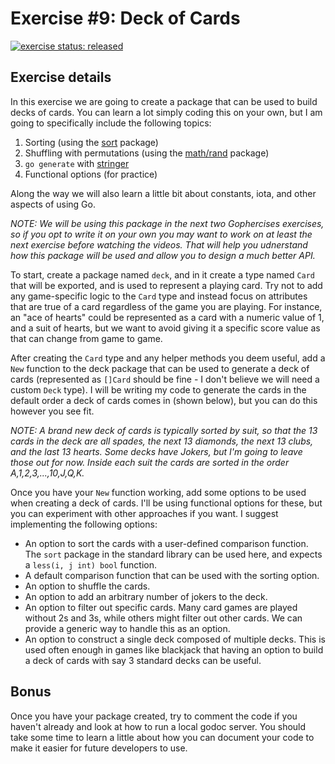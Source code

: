 # Exercise #9: Deck of Cards

[![exercise status: released](https://img.shields.io/badge/exercise%20status-released-green.svg?style=for-the-badge)](https://gophercises.com/exercises/deck) <!--[![demo: ->](https://img.shields.io/badge/demo-%E2%86%92-yellow.svg?style=for-the-badge)](https://gophercises.com/demos/cyoa/)-->

## Exercise details

In this exercise we are going to create a package that can be used to build decks of cards. You can learn a lot simply coding this on your own, but I am going to specifically include the following topics:

1. Sorting (using the [sort](https://golang.org/pkg/sort/) package)
2. Shuffling with permutations (using the [math/rand](https://golang.org/pkg/math/rand/) package)
3. `go generate` with [stringer](https://godoc.org/golang.org/x/tools/cmd/stringer)
4. Functional options (for practice)

Along the way we will also learn a little bit about constants, iota, and other aspects of using Go.

*NOTE: We will be using this package in the next two Gophercises exercises, so if you opt to write it on your own you may want to work on at least the next exercise before watching the videos. That will help you udnerstand how this package will be used and allow you to design a much better API.*

To start, create a package named `deck`, and in it create a type named `Card` that will be exported, and is used to represent a playing card. Try not to add any game-specific logic to the `Card` type and instead focus on attributes that are true of a card regardless of the game you are playing. For instance, an "ace of hearts" could be represented as a card with a numeric value of 1, and a suit of hearts, but we want to avoid giving it a specific score value as that can change from game to game.

After creating the `Card` type and any helper methods you deem useful, add a `New` function to the deck package that can be used to generate a deck of cards (represented as `[]Card` should be fine - I don't believe we will need a custom `Deck` type). I will be writing my code to generate the cards in the default order a deck of cards comes in (shown below), but you can do this however you see fit.

*NOTE: A brand new deck of cards is typically sorted by suit, so that the 13 cards in the deck are all spades, the next 13 diamonds, the next 13 clubs, and the last 13 hearts. Some decks have Jokers, but I'm going to leave those out for now. Inside each suit the cards are sorted in the order A,1,2,3,...,10,J,Q,K.*

Once you have your `New` function working, add some options to be used when creating a deck of cards. I'll be using functional options for these, but you can experiment with other approaches if you want. I suggest implementing the following options:

- An option to sort the cards with a user-defined comparison function. The `sort` package in the standard library can be used here, and expects a `less(i, j int) bool` function.
- A default comparison function that can be used with the sorting option.
- An option to shuffle the cards.
- An option to add an arbitrary number of jokers to the deck.
- An option to filter out specific cards. Many card games are played without 2s and 3s, while others might filter out other cards. We can provide a generic way to handle this as an option.
- An option to construct a single deck composed of multiple decks. This is used often enough in games like blackjack that having an option to build a deck of cards with say 3 standard decks can be useful.


## Bonus

Once you have your package created, try to comment the code if you haven't already and look at how to run a local godoc server. You should take some time to learn a little about how you can document your code to make it easier for future developers to use.
